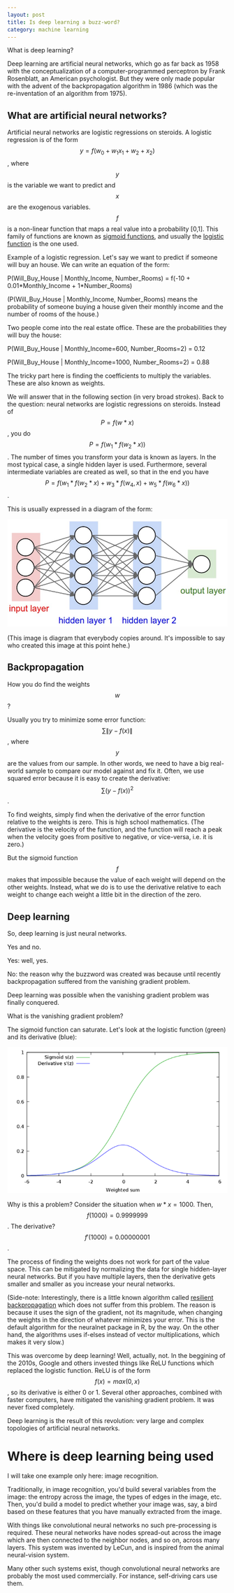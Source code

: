 ```yaml
---
layout: post
title: Is deep learning a buzz-word?
category: machine learning
---
```


What is deep learning?

Deep learning are artificial neural networks, which go as far back as 1958 with the conceptualization of a computer-programmed perceptron by Frank Rosenblatt, an American psychologist. But they were only made popular with the advent of the backpropagation algorithm in 1986 (which was the re-inventation of an algorithm from 1975).

## What are artificial neural networks?

Artificial neural networks are logistic regressions on steroids. A logistic regression is of the form $$y=f(w_0+w_1x_1+w_2+x_2)$$, where $$y$$ is the variable we want to predict and $$x$$ are the exogenous variables. $$f$$ is a non-linear function that maps a real value into a probability [0,1]. This family of functions are known as [sigmoid functions](https://en.wikipedia.org/wiki/Sigmoid_function), and usually the [logistic function](https://en.wikipedia.org/wiki/Logistic_function) is the one used.

Example of a logistic regression. Let's say we want to predict if someone will buy an house. We can write an equation of the form:

P(Will_Buy_House \| Monthly_Income, Number_Rooms) = f(-10 + 0.01\*Monthly_Income + 1\*Number_Rooms)

(P(Will_Buy_House \| Monthly_Income, Number_Rooms) means the probability of someone buying a house given their monthly income and the number of rooms of the house.)

Two people come into the real estate office. These are the probabilities they will buy the house:

P(Will_Buy_House \| Monthly_Income=600, Number_Rooms=2) = 0.12

P(Will_Buy_House \| Monthly_Income=1000, Number_Rooms=2) = 0.88

The tricky part here is finding the coefficients to multiply the variables. These are also known as weights.

We will answer that in the following section (in very broad strokes). Back to the question: neural networks are logistic regressions on steroids. Instead of $$P=f(w*x)$$, you do $$P=f(w_1*f(w_2*x))$$. The number of times you transform your data is known as layers. In the most typical case, a single hidden layer is used. Furthermore, several intermediate variables are created as well, so that in the end you have $$P=f(w_1*f(w_2*x)+w_3*f(w_4,x)+w_5*f(w_6*x))$$.

This is usually expressed in a diagram of the form:

![nnet](/img/2017-01-25/03-nnet.jpeg)

(This image is diagram that everybody copies around. It's impossible to say who created this image at this point hehe.)

## Backpropagation

How you do find the weights $$w$$?

Usually you try to minimize some error function: $$\sum \|y - f(x)\|$$, where $$y$$ are the values from our sample. In other words, we need to have a big real-world sample to compare our model against and fix it. Often, we use squared error because it is easy to create the derivative: $$\sum (y - f(x))^2$$.

To find weights, simply find when the derivative of the error function relative to the weights is zero. This is high school mathematics. (The derivative is the velocity of the function, and the function will reach a peak when the velocity goes from positive to negative, or vice-versa, i.e. it is zero.)

But the sigmoid function $$f$$ makes that impossible because the value of each weight will depend on the other weights. Instead, what we do is to use the derivative relative to each weight to change each weight a little bit in the direction of the zero.

## Deep learning

So, deep learning is just neural networks.

Yes and no.

Yes: well, yes.

No: the reason why the buzzword was created was because until recently backpropagation suffered from the vanishing gradient problem.

Deep learning was possible when the vanishing gradient problem was finally conquered.

What is the vanishing gradient problem?

The sigmoid function can saturate. Let's look at the logistic function (green) and its derivative (blue):

![sigmoid](/img/2017-01-25/03-sigmoid.png)

Why is this a problem? Consider the situation when $w*x=1000$. Then, $$f(1000)=0.9999999$$. The derivative? $$f'(1000)=0.00000001$$.

The process of finding the weights does not work for part of the value space. This can be mitigated by normalizing the data for single hidden-layer neural networks. But if you have multiple layers, then the derivative gets smaller and smaller as you increase your neural networks.

(Side-note: Interestingly, there is a little known algorithm called [resilient backpropagation](https://en.wikipedia.org/wiki/Rprop) which does not suffer from this problem. The reason is because it uses the sign of the gradient, not its magnitude, when changing the weights in the direction of whatever minimizes your error. This is the default algorithm for the neuralnet package in R, by the way. On the other hand, the algorithms uses if-elses instead of vector multiplications, which makes it very slow.)

This was overcome by deep learning! Well, actually, not. In the beggining of the 2010s, Google and others invested things like ReLU functions which replaced the logistic function. ReLU is of the form $$f(x)=max(0,x)$$, so its derivative is either 0 or 1. Several other approaches, combined with faster computers, have mitigated the vanishing gradient problem. It was never fixed completely.

Deep learning is the result of this revolution: very large and complex topologies of artificial neural networks.

# Where is deep learning being used

I will take one example only here: image recognition.

Traditionally, in image recognition, you'd build several variables from the image: the entropy across the image, the types of edges in the image, etc. Then, you'd build a model to predict whether your image was, say, a bird based on these features that you have manually extracted from the image.

With things like convolutional neural networks no such pre-processing is required. These neural networks have nodes spread-out across the image which are then connected to the neighbor nodes, and so on, across many layers. This system was invented by LeCun, and is inspired from the animal neural-vision system.

Many other such systems exist, though convolutional neural networks are probably the most used commercially. For instance, self-driving cars use them.
